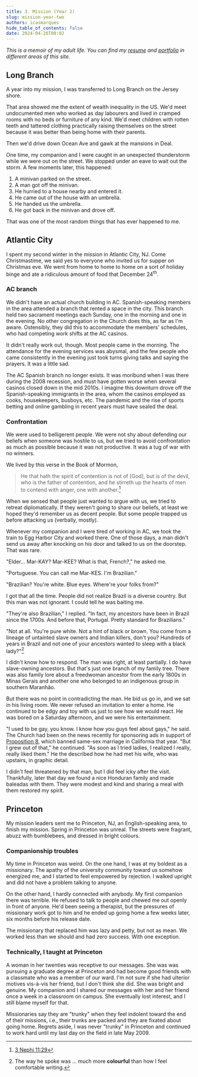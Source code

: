 ```yaml
---
title: 3. Mission (Year 2)
slug: mission-year-two
authors: icasmarques
hide_table_of_contents: false
date: 2024-04-26T00:02
---
```


*This is a memoir of my adult life. You can find my [resume](/docs/resume/intro) and [portfolio](/docs/portfolio/intro) in different areas of this site.* 

## Long Branch

A year into my mission, I was transferred to Long Branch on the Jersey shore. 

That area showed me the extent of wealth inequality in the US. We'd meet undocumented men who worked as day labourers and lived in cramped rooms with no beds or furniture of any kind. We'd meet children with rotten teeth and tattered clothing practically raising themselves on the street because it was better than being home with their parents.

Then we'd drive down Ocean Ave and gawk at the mansions in Deal.

One time, my companion and I were caught in an unexpected thunderstorm while we were out on the street. We stopped under an eave to wait out the storm. A few moments later, this happened:

1. A minivan parked on the street.
1. A man got off the minivan.
1. He hurried to a house nearby and entered it.
1. He came out of the house with an umbrella.
1. He handed us the umbrella.
1. He got back in the minivan and drove off.

That was one of the most random things that has ever happened to me.

## Atlantic City

I spent my second winter in the mission in Atlantic City, NJ. Come Christmastime, we said yes to everyone who invited us for supper on Christmas eve. We went from home to home to home on a sort of holiday binge and ate a ridiculous amount of food that December 24<sup>th</sup>.

### AC branch

We didn't have an actual church building in AC. Spanish-speaking members in the area attended a branch that rented a space in the city. This branch held two sacrament meetings each Sunday, one in the morning and one in the evening. No other congregation in the Church does this, as far as I'm aware. Ostensibly, they did this to accommodate the members' schedules, who had competing work shifts at the AC casinos.

It didn't really work out, though. Most people came in the morning. The attendance for the evening services was abysmal, and the few people who came consistently in the evening just took turns giving talks and saying the prayers. It was a little sad.

The AC Spanish branch no longer exists. It was moribund when I was there during the 2008 recession, and must have gotten worse when several casinos closed down in the mid 2010s. I imagine this downturn drove off the Spanish-speaking immigrants in the area, whom the casinos employed as cooks, housekeepers, busboys, etc. The pandemic and the rise of sports betting and online gambling in recent years must have sealed the deal.

### Confrontation

We were used to belligerent people. We were not shy about defending our beliefs when someone was hostile to us, but we tried to avoid confrontation as much as possible because it was not productive. It was a tug of war with no winners.

We lived by this verse in the Book of Mormon,

> He that hath the spirit of contention is not of [God], but is of the devil, who is the father of contention, and he stirreth up the hearts of men to contend with anger, one with another.[^1]

When we sensed that people just wanted to argue with us, we tried to retreat diplomatically. If they weren't going to share our beliefs, at least we hoped they'd remember us as decent people. But some people trapped us before attacking us (verbally, mostly).

Whenever my companion and I were tired of working in AC, we took the train to Egg Harbor City and worked there. One of those days, a man didn't send us away after knocking on his door and talked to us on the doorstep. That was rare.

"Elder... Mar-KAY? Mar-KEE? What is that, French?," he asked me.

"Portuguese. You can call me Mar-KES. I'm Brazilian."

"Brazilian? You're white. Blue eyes. Where're your folks from?"

I got that all the time. People did not realize Brazil is a diverse country. But this man was not ignorant. I could tell he was baiting me.

"They're also Brazilian," I replied. "In fact, my ancestors have been in Brazil since the 1700s. And before that, Portugal. Pretty standard for Brazilians."

"Not at all. You're pure white. Not a hint of black or brown. You come from a lineage of untainted slave owners and Indian killers, don't you? Hundreds of years in Brazil and not one of your ancestors wanted to sleep with a black lady?"[^2]

I didn't know how to respond. The man was right, at least partially. I do have slave-owning ancestors. But that's just one branch of my family tree. There was also family lore about a freedwoman ancestor from the early 1800s in Minas Gerais and another one who belonged to an indigenous group in southern Maranhão.

But there was no point in contradicting the man. He bid us go in, and we sat in his living room. We never refused an invitation to enter a home. He continued to be edgy and toy with us just to see how we would react. He was bored on a Saturday afternoon, and we were his entertainment.

"I used to be gay, you know. I know how you guys feel about gays," he said. The Church had been on the news recently for sponsoring ads in support of [Proposition 8](https://library.law.howard.edu/civilrightshistory/lgbtq/prop8), which banned same-sex marriage in California that year. "But I grew out of that," he continued. "As soon as I tried ladies, I realized I really, really liked them." He the described how he had met his wife, who was upstairs, in graphic detail. 

I didn't feel threatened by that man, but I did feel icky after the visit. Thankfully, later that day we found a nice Honduran family and made baleadas with them. They were modest and kind and sharing a meal with them restored my spirit.

## Princeton

My mission leaders sent me to Princeton, NJ, an English-speaking area, to finish my mission. Spring in Princeton was unreal. The streets were fragrant, abuzz with bumblebees, and dressed in bright colours.

### Companionship troubles

My time in Princeton was weird. On the one hand, I was at my boldest as a missionary. The apathy of the university community toward us somehow energized me, and I started to feel empowered by rejection. I walked upright and did not have a problem talking to anyone.

On the other hand, I hardly connected with anybody. My first companion there was terrible. He refused to talk to people and chewed me out openly in front of anyone. He'd been seeing a therapist, but the pressures of missionary work got to him and he ended up going home a few weeks later, six months before his release date.

The missionary that replaced him was lazy and petty, but not as mean. We worked less than we should and had zero success. With one exception.

### Technically, I taught at Princeton

A woman in her twenties was receptive to our messages. She was was pursuing a graduate degree at Princeton and had become good friends with a classmate who was a member of our ward. I'm not sure if she had ulterior motives vis-à-vis her friend, but I don't think she did. She was bright and genuine. My companion and I shared our messages with her and her friend once a week in a classroom on campus. She eventually lost interest, and I still blame myself for that. 

Missionaries say they are "trunky" when they feel indolent toward the end of their missions, i.e., their trunks are packed and they are fixated about going home. Regrets aside, I was never "trunky" in Princeton and continued to work hard until my last day on the field in late May 2009.

[^1]: [3 Nephi 11:29](https://www.churchofjesuschrist.org/study/scriptures/bofm/3-ne/11?lang=eng&id=p29#p29)
[^2]: The way he spoke was ... much more **colourful** than how I feel comfortable writing.
